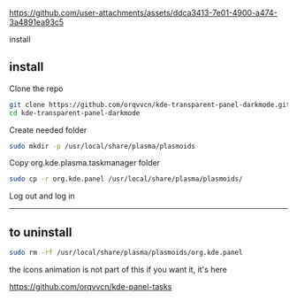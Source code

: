 

https://github.com/user-attachments/assets/ddca3413-7e01-4900-a474-3a4891ea93c5


install 

## install

 Clone the repo
 
```bash
git clone https://github.com/orqvvcn/kde-transparent-panel-darkmode.git
cd kde-transparent-panel-darkmode
```


Create needed folder
```bash
sudo mkdir -p /usr/local/share/plasma/plasmoids
```

Copy org.kde.plasma.taskmanager folder

```bash
sudo cp -r org.kde.panel /usr/local/share/plasma/plasmoids/
```

Log out and log in


-------------------------------------------------------------------

## to uninstall
```bash
sudo rm -rf /usr/local/share/plasma/plasmoids/org.kde.panel
```


the icons animation is not part of this if you want it, it's here

https://github.com/orqvvcn/kde-panel-tasks

